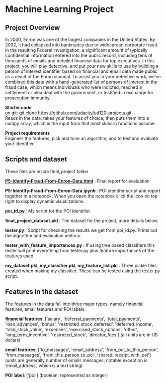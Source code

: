 Machine Learning Project
========================

## Project Overview
In 2000, Enron was one of the largest companies in the United States. By 2002, it had collapsed into bankruptcy due to widespread corporate fraud. In the resulting Federal investigation, a significant amount of typically confidential information entered into the public record, including tens of thousands of emails and detailed financial data for top executives. In this project, you will play detective, and put your new skills to use by building a person of interest identifier based on financial and email data made public as a result of the Enron scandal. To assist you in your detective work, we've combined this data with a hand-generated list of persons of interest in the fraud case, which means individuals who were indicted, reached a settlement or plea deal with the government, or testified in exchange for prosecution immunity.

**Starter code**      
on git: git clone https://github.com/udacity/ud120-projects.git      
Reads in the data, takes your features of choice, then puts them into a numpy array, which is the input form that most sklearn functions assume.

**Project requirements**      
Engineer the features, pick and tune an algorithm, and to test and evaluate your identifier. 

## Scripts and dataset
These files are inside final\_project folder

[**P5-Identify-Fraud-From-Enron-Data.html**](http://htmlpreview.github.io/?https://github.com/arjan-hada/Udacity-Data-Analyst/blob/master/P5-Identify-Enron-Fraud/final_project/P5-Identify-Fraud-From-Enron-Data.html) : Final report for evaluation

**P5-Identify-Fraud-From-Enron-Data.ipynb** : POI identifer script and report together in a notebook. When you open the notebook click the icon on top right to display dynamic visualizations.

**poi\_id.py** : My script for the POI identifier.

**final\_project\_dataset.pkl** : The dataset for the project, more details below. 

**tester.py** : Script for checking the results we get from poi_id.py. Prints out the algorithm and evaluation metrics.

**tester\_with\_feature\_importances.py** : If using tree based classifiers this tester will print everything from tester.py plus feature importances of the features used.

**my_dataset.pkl, my\_classifier.pkl, my\_feature_list.pkl** : Three pickle files created when making my classifier. These can be tested using the tester.py script. 

## Features in the dataset

The features in the data fall into three major types, namely financial features, email features and POI labels.

**financial features**: ['salary', 'deferral_payments', 'total_payments', 'loan_advances', 'bonus', 'restricted_stock_deferred', 'deferred_income', 'total_stock_value', 'expenses', 'exercised_stock_options', 'other', 'long_term_incentive', 'restricted_stock', 'director_fees'] (all units are in US dollars)

**email features**: ['to_messages', 'email_address', 'from_poi_to_this_person', 'from_messages', 'from_this_person_to_poi', 'shared_receipt_with_poi'] (units are generally number of emails messages; notable exception is ‘email_address’, which is a text string)

**POI label**: [‘poi’] (boolean, represented as integer)




